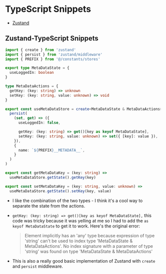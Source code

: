 # TypeScript Snippets

- [Zustand](#zustand-typescript-snippets)

## Zustand-TypeScript Snippets

```ts
import { create } from 'zustand'
import { persist } from 'zustand/middleware'
import { PREFIX } from '@/constants/stores'

export type MetaDataState = {
  useLoggedIn: boolean
}

type MetaDataActions = {
  getKey: (key: string) => unknown
  setKey: (key: string, value: unknown) => void
}

export const useMetaDataStore = create<MetaDataState & MetaDataActions>()(
  persist(
    (set, get) => ({
      useLoggedIn: false,

      getKey: (key: string) => get()[key as keyof MetaDataState],
      setKey: (key: string, value: unknown) => set({ [key]: value }),
    }),
    {
      name: `${PREFIX}__METADATA__`,
    }
  )
)

export const getMetaDataKey = (key: string) =>
  useMetaDataStore.getState().getKey(key)

export const setMetaDataKey = (key: string, value: unknown) =>
  useMetaDataStore.getState().setKey(key, value)
```
- I like the combination of the two types - I think it's a cool way to separate the state
from the actions.
- `getKey: (key: string) => get()[key as keyof MetaDataState],` this code was tricky because
it was yelling at me so I had to add the `as keyof MetaDataState` to get it to work. Here's the original
error:

  > Element implicitly has an 'any' type because expression of type 'string' can't be used to index type 'MetaDataState & MetaDataActions'. No index signature with a parameter of type 'string' was found on type 'MetaDataState & MetaDataActions'
- This is also a really good basic implementation of Zustand with `create` and `persist` middleware.